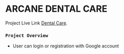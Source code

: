 # ARCANE DENTAL CARE

Project Live Link [Dental Care](https://arcane-dental-care.web.app/).


### `Project Overview`

- User can login or registration with Google account

